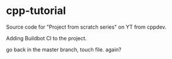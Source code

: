 # cpp-tutorial

Source code for "Project from scratch series" on YT from cppdev.

Adding Buildbot CI to the project.

go back in the master branch, touch file. again?
